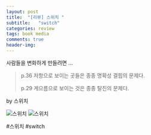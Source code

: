 ```yaml
---
layout: post
title:  "[리뷰] 스위치 "
subtitle:   "switch"
categories: review
tags: book media 
comments: true
header-img: 
---
```


사람들을 변화하게 만들려면 ... 

> p.36 저항으로 보이는 곳들은 종종 명확성 결핍의 문제다.
>
> p.29 게으름으로 보이는 것은 종종 탈진의 문제다.
  
by 스위치

![스위치](https://youngsungson.github.io/assets/img/review/20150503-review-book1.jpg)
![스위치](https://youngsungson.github.io/assets/img/review/20150503-review-book2.jpg)

#스위치 #switch

